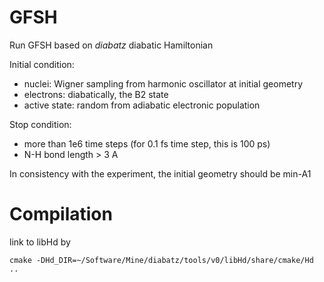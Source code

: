 # GFSH
Run GFSH based on *diabatz* diabatic Hamiltonian

Initial condition:
* nuclei: Wigner sampling from harmonic oscillator at initial geometry
* electrons: diabatically, the B2 state
* active state: random from adiabatic electronic population

Stop condition:
* more than 1e6 time steps (for 0.1 fs time step, this is 100 ps)
* N-H bond length > 3 A

In consistency with the experiment, the initial geometry should be min-A1

# Compilation
link to libHd by
```
cmake -DHd_DIR=~/Software/Mine/diabatz/tools/v0/libHd/share/cmake/Hd ..
```
